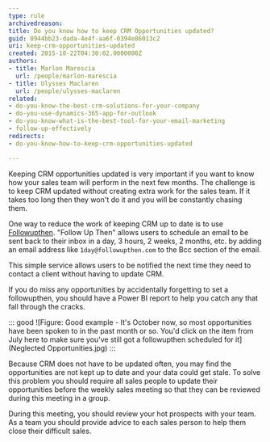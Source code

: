 ```yaml
---
type: rule
archivedreason: 
title: Do you know how to keep CRM Opportunities updated?
guid: 0944bb23-dada-4e4f-aa6f-0394e86013c2
uri: keep-crm-opportunities-updated
created: 2015-10-22T04:30:02.0000000Z
authors:
- title: Marlon Marescia
  url: /people/marlon-marescia
- title: Ulysses Maclaren
  url: /people/ulysses-maclaren
related:
- do-you-know-the-best-crm-solutions-for-your-company
- do-you-use-dynamics-365-app-for-outlook
- do-you-know-what-is-the-best-tool-for-your-email-marketing
- follow-up-effectively
redirects:
- do-you-know-how-to-keep-crm-opportunities-updated

---
```


Keeping CRM opportunities updated is very important if you want to know how your sales team will perform in the next few months. The challenge is to keep CRM updated without creating extra work for the sales team. If it takes too long then they won't do it and you will be constantly chasing them.

<!--endintro-->

One way to reduce the work of keeping CRM up to date is to use [Followupthen](https://www.followupthen.com). "Follow Up Then" allows users to schedule an email to be sent back to their inbox in a day, 3 hours, 2 weeks, 2 months, etc. by adding an email address like `1day@followupthen.com` to the Bcc section of the email. 

This simple service allows users to be notified the next time they need to contact a client without having to update CRM.

If you do miss any opportunities by accidentally forgetting to set a followupthen, you should have a Power BI report to help you catch any that fall through the cracks.

::: good
![Figure: Good example - It's October now, so most opportunities have been spoken to in the past month or so. You'd click on the item from July here to make sure you've still got a followupthen scheduled for it](Neglected Opportunities.jpg)
:::

Because CRM does not have to be updated often, you may find the opportunities are not kept up to date and your data could get stale. To solve this problem you should require all sales people to update their opportunities before the weekly sales meeting so that they can be reviewed during this meeting in a group.

During this meeting, you should review your hot prospects with your team. As a team you should provide advice to each sales person to help them close their difficult sales.
